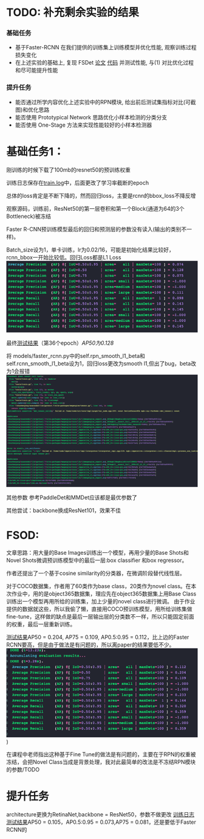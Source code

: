 # TODO: 补充剩余实验的结果
### 基础任务

* 基于Faster-RCNN 在我们提供的训练集上训练模型并优化性能, 观察训练过程损失变化
* 在上述实验的基础上, 复现 FSDet [论文](https://arxiv.org/abs/2003.06957) [代码](https://github.com/ucbdrive/few-shot-object-detection) 并测试性能, 与(1) 对比优化过程和尽可能提升性能

### 提升任务

* 能否通过所学内容优化上述实验中的RPN模块, 给出前后测试集指标对比(可截图)和优化思路
* 能否使用 Prototypical Network 思路优化小样本检测的分类分支
* 能否使用 One-Stage 方法来实现性能较好的小样本检测器

# 基础任务1：

刚训练的时候下载了100mb的resnet50的预训练权重

训练日志保存在[train.log](/hw2/pic/train_log.txt)中，后面更改了学习率截断的epoch


总体的loss肯定是不断下降的，然而回归loss，主要是rcnn的bbox_loss不降反增

观察源码，训练前，ResNet50的第一层卷积和第一个Block(通道为64的3个Bottleneck)被冻结

Faster R-CNN预训练模型最后的回归和预测层的参数没有读入(输出的类别不一样)。

Batch_size设为1，单卡训练，lr为0.02/16，可能是初始化结果比较好，rcnn_bbox一开始比较低。回归Loss都是L1 Loss
![image](/hw2/pic/test.png)

最终[测试结果](/hw2/pic/test_log.txt)（第36个epoch）*AP50为0.128*

将 models/faster_rcnn.py中的self.rpn_smooth_l1_beta和self.rcnn_smooth_l1_beta设为1，回归loss更改为smooth l1,但出了bug，beta改为1会报错
![image](/hw2/pic/bug.png)

其他参数 参考PaddleDet和MMDet应该都是最优参数了

其他尝试：backbone换成ResNet101，效果不佳

# FSOD:

文章思路：用大量的Base Images训练出一个模型，再用少量的Base Shots和Novel Shots微调预训练模型中的最后一层:box classifier 和box regressor。

作者还提出了一个基于cosine similarity的分类器，在微调阶段替代线性层。

对于COCO数据集，作者用了60类作为base class，20类作为novel class。在本次作业中，用的是object365数据集，理应先在object365数据集上用Base Class训练出一个模型再用所给的训练集，加上少量的novel class进行微调。
由于作业提供的数据就这些，所以我偷了懒，直接用COCO预训练模型，用所给训练集做fine-tune，这样做的缺点是最后一层输出层的分类数不一样，所以只能固定前面的权重，最后一层重新训练。

[测试结果](/hw2/pic/fsod_test.txt)AP50 = 0.204, AP75 = 0.109, AP0.5:0.95 = 0.112，比上边的Faster RCNN要高，但是由于做法是有问题的，所以离paper的结果要低不少。
![image](/hw2/pic/fsod_test.png)
)

在课程中老师指出这种基于Fine Tune的做法是有问题的，主要在于RPN的权重被冻结，会把Novel Class当成是背景处理，我对此最简单的改法是不冻结RPN模块的参数/TODO

# 提升任务
architecture更换为RetinaNet,backbone = ResNet50，参数不做更改 [训练日志](/hw2/pic/retina_train.txt)
[测试结果](/hw2/pic/retina_test.txt)AP50 = 0.105，AP0.5:0.95 = 0.073,AP75 = 0.081，还是要低于Faster RCNN的
